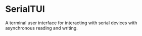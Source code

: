 # SerialTUI
A terminal user interface for interacting with serial devices with asynchronous reading and writing. 

